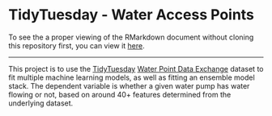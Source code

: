 # TidyTuesday - Water Access Points

To see the a proper viewing of the RMarkdown document without cloning this repository first, you can view it [here](https://nigelmckernan.ca/media/tidytuesday_water_access_points).

_________________

This project is to use the [TidyTuesday](https://github.com/rfordatascience/tidytuesday) [Water Point Data Exchange](https://github.com/rfordatascience/tidytuesday/blob/master/data/2021/2021-05-04/readme.md) dataset to fit multiple machine learning models, as well as fitting an ensemble model stack. The dependent variable is whether a given water pump has water flowing or not, based on around 40+ features determined from the underlying dataset.
